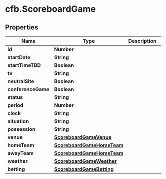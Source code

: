 # cfb.ScoreboardGame

## Properties
Name | Type | Description | Notes
------------ | ------------- | ------------- | -------------
**id** | **Number** |  | [optional] 
**startDate** | **String** |  | [optional] 
**startTimeTBD** | **Boolean** |  | [optional] 
**tv** | **String** |  | [optional] 
**neutralSite** | **Boolean** |  | [optional] 
**conferenceGame** | **Boolean** |  | [optional] 
**status** | **String** |  | [optional] 
**period** | **Number** |  | [optional] 
**clock** | **String** |  | [optional] 
**situation** | **String** |  | [optional] 
**possession** | **String** |  | [optional] 
**venue** | [**ScoreboardGameVenue**](ScoreboardGameVenue.md) |  | [optional] 
**homeTeam** | [**ScoreboardGameHomeTeam**](ScoreboardGameHomeTeam.md) |  | [optional] 
**awayTeam** | [**ScoreboardGameHomeTeam**](ScoreboardGameHomeTeam.md) |  | [optional] 
**weather** | [**ScoreboardGameWeather**](ScoreboardGameWeather.md) |  | [optional] 
**betting** | [**ScoreboardGameBetting**](ScoreboardGameBetting.md) |  | [optional] 


